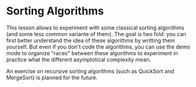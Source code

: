 # Sorting Algorithms #
This lesson allows to experiment with some classical sorting algorithms (and
some less common variante of them). The goal is two fold: you can first
better understand the idea of these algorithms by writting them
yourself. But even if you don't code the algorithms, you can use the demo
mode to organize "races" between these algorithms to experiment in practice
what the different asymptotical complexity mean.

An exercise on recursive sorting algorithms (such as QuickSort and
MergeSort) is planned for the future.

